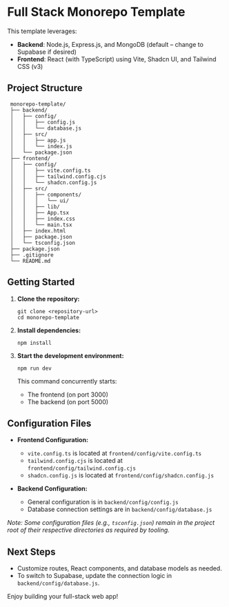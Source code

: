 # Full Stack Monorepo Template

This template leverages:
- **Backend**: Node.js, Express.js, and MongoDB (default – change to Supabase if desired)
- **Frontend**: React (with TypeScript) using Vite, Shadcn UI, and Tailwind CSS (v3)

## Project Structure

```
 monorepo-template/
 ├── backend/
 │   ├── config/
 │   │   ├── config.js
 │   │   └── database.js
 │   ├── src/
 │   │   ├── app.js
 │   │   └── index.js
 │   └── package.json
 ├── frontend/
 │   ├── config/
 │   │   ├── vite.config.ts
 │   │   ├── tailwind.config.cjs
 │   │   └── shadcn.config.js
 │   ├── src/
 │   │   ├── components/
 │   │   │   └── ui/
 │   │   ├── lib/
 │   │   ├── App.tsx
 │   │   ├── index.css
 │   │   └── main.tsx
 │   ├── index.html
 │   ├── package.json
 │   └── tsconfig.json
 ├── package.json
 ├── .gitignore
 └── README.md

```

## Getting Started

1. **Clone the repository:**
   ```
   git clone <repository-url>
   cd monorepo-template
   ```

2. **Install dependencies:**
   ```
   npm install
   ```

3. **Start the development environment:**
   ```
   npm run dev
   ```
   This command concurrently starts:
   - The frontend (on port 3000)
   - The backend (on port 5000)

## Configuration Files

- **Frontend Configuration:**  
  - `vite.config.ts` is located at `frontend/config/vite.config.ts`
  - `tailwind.config.cjs` is located at `frontend/config/tailwind.config.cjs`
  - `shadcn.config.js` is located at `frontend/config/shadcn.config.js`

- **Backend Configuration:**  
  - General configuration is in `backend/config/config.js`
  - Database connection settings are in `backend/config/database.js`

_Note: Some configuration files (e.g., `tsconfig.json`) remain in the project root of their respective directories as required by tooling._

## Next Steps

- Customize routes, React components, and database models as needed.
- To switch to Supabase, update the connection logic in `backend/config/database.js`.

Enjoy building your full-stack web app! 